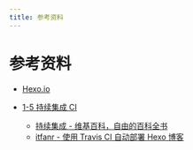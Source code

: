 ```yaml
---
title: 参考资料
---
```

# 参考资料

- [Hexo.io](https://hexo.io)

- [1-5 持续集成 CI](/1-Hexo-install-and-config/1-5-continuous-integration.html)
    - [持续集成 - 维基百科，自由的百科全书](https://zh.wikipedia.org/wiki/%E6%8C%81%E7%BA%8C%E6%95%B4%E5%90%88)
    - [itfanr - 使用 Travis CI 自动部署 Hexo 博客](https://www.itfanr.cc/2017/08/09/using-travis-ci-automatic-deploy-hexo-blogs/)